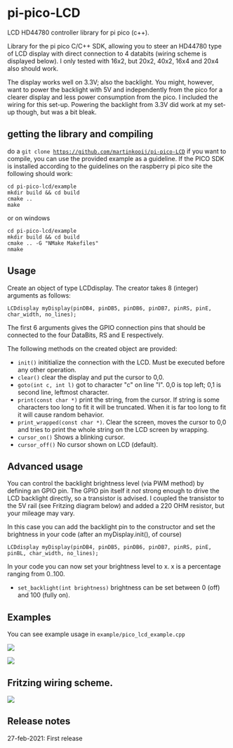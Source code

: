 # pi-pico-LCD
LCD HD44780 controller library for pi pico (c++). 

Library for the pi pico C/C++ SDK, allowing you to steer an HD44780 type of LCD display with direct connection to 4 databits (wiring scheme is displayed below). I only tested with 16x2, but 20x2, 40x2, 16x4 and 20x4 also should work. 

The display works well on 3.3V; also the backlight. You might, however, want to power the backlight with 5V and independently from the pico for a clearer display and less power consumption from the pico. I included the wiring for this set-up. Powering the backlight from 3.3V did work at my set-up though, but was a bit bleak. 

## getting the library and compiling

do a <code>git clone https://github.com/martinkooij/pi-pico-LCD</code>
if you want to compile, you can use the provided example as a guideline. If the PICO SDK is installed according to the guidelines on the raspberry pi pico site the following should work:

````
cd pi-pico-lcd/example
mkdir build && cd build
cmake ..
make
````
or on windows
````
cd pi-pico-lcd/example
mkdir build && cd build
cmake .. -G "NMake Makefiles"
nmake
````
## Usage

Create an object of type LCDdisplay. The creator takes 8 (integer) arguments as follows:
````
LCDdisplay myDisplay(pinDB4, pinDB5, pinDB6, pinDB7, pinRS, pinE, char_width, no_lines);
`````
The first 6 arguments gives the GPIO connection pins that should be connected to the four DataBits, RS and E respectively. 

The following methods on the created object are provided:
- <code>init()</code> inititialize the connection with the LCD. Must be executed before any other operation. 
- <code>clear()</code> clear the display and put the cursor to 0,0.
- <code>goto(int c, int l)</code> got to character "c" on line "l". 0,0 is top left; 0,1 is second line, leftmost character. 
- <code>print(const char *)</code> print the string, from the cursor. If string is some characters too long to fit it will be truncated. When it is far too long to fit it will cause random behavior.
- <code>print_wrapped(const char *)</code>. Clear the screen, moves the cursor to 0,0 and tries to print the whole string on the LCD screen by wrapping.
- <code>cursor_on()</code> Shows a blinking cursor.
- <code>cursor_off()</code> No cursor shown on LCD (default).

## Advanced usage

You can control the backlight brightness level (via PWM method) by defining an GPIO pin. The GPIO pin itself it *not* strong enough to drive the LCD backlight directly, so a transistor is advised. I coupled the transistor to the 5V rail (see Fritzing diagram below) and added a 220 OHM resistor, but your mileage may vary. 

In this case you can add the backlight pin to the constructor and set the brightness in your code (after an myDisplay.init(), of course)
````
LCDdisplay myDisplay(pinDB4, pinDB5, pinDB6, pinDB7, pinRS, pinE, pinBL, char_width, no_lines);
````
In your code you can now set your brightness level to x. x is a percentage ranging from 0..100.
- <code>set_backlight(int brightness)</code> brightness can be set between 0 (off) and 100 (fully on). 
 
## Examples

You can see example usage in <code>example/pico_lcd_example.cpp</code>

![](img/example1.jpg)

![](img/example2.jpg)

## Fritzing wiring scheme. 

![](img/LCDdisplay_bb.png)

## Release notes
27-feb-2021: First release
